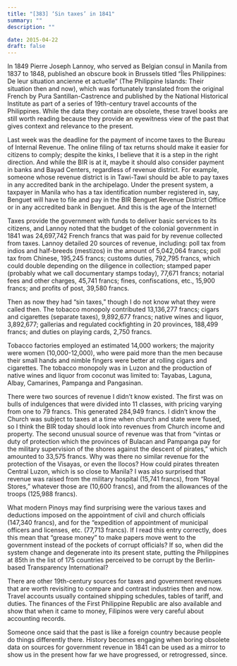 ```yaml
---
title: "[383] ‘Sin taxes’ in 1841"
summary: ""
description: ""

date: 2015-04-22
draft: false
---
```


In 1849 Pierre Joseph Lannoy, who served as Belgian consul in Manila from 1837 to 1848, published an obscure book in Brussels titled “Îles Philippines: De leur situation ancienne et actuelle” (The Philippine Islands: Their situation then and now), which was fortunately translated from the original French by Pura Santillan-Castrence and published by the National Historical Institute as part of a series of 19th-century travel accounts of the Philippines. While the data they contain are obsolete, these travel books are still worth reading because they provide an eyewitness view of the past that gives context and relevance to the present.

Last week was the deadline for the payment of income taxes to the Bureau of Internal Revenue. The online filing of tax returns should make it easier for citizens to comply; despite the kinks, I believe that it is a step in the right direction. And while the BIR is at it, maybe it should also consider payment in banks and Bayad Centers, regardless of revenue district. For example, someone whose revenue district is in Tawi-Tawi should be able to pay taxes in any accredited bank in the archipelago. Under the present system, a taxpayer in Manila who has a tax identification number registered in, say, Benguet will have to file and pay in the BIR Benguet Revenue District Office or in any accredited bank in Benguet. And this is the age of the Internet!

Taxes provide the government with funds to deliver basic services to its citizens, and Lannoy noted that the budget of the colonial government in 1841 was 24,697,742 French francs that was paid for by revenue collected from taxes. Lannoy detailed 20 sources of revenue, including: poll tax from indios and half-breeds (mestizos) in the amount of 5,042,064 francs; poll tax from Chinese, 195,245 francs; customs duties, 792,795 francs, which could double depending on the diligence in collection; stamped paper (probably what we call documentary stamps today), 77,671 francs; notarial fees and other charges, 45,741 francs; fines, confiscations, etc., 15,900 francs; and profits of post, 39,580 francs.

Then as now they had “sin taxes,” though I do not know what they were called then. The tobacco monopoly contributed 13,136,277 francs; cigars and cigarettes (separate taxes), 9,892,677 francs; native wines and liquor, 3,892,677; gallerias and regulated cockfighting in 20 provinces, 188,499 francs; and duties on playing cards, 2,750 francs.

Tobacco factories employed an estimated 14,000 workers; the majority were women (10,000-12,000), who were paid more than the men because their small hands and nimble fingers were better at rolling cigars and cigarettes. The tobacco monopoly was in Luzon and the production of native wines and liquor from coconut was limited to: Tayabas, Laguna, Albay, Camarines, Pampanga and Pangasinan.

There were two sources of revenue I didn’t know existed. The first was on bulls of indulgences that were divided into 11 classes, with pricing varying from one to 79 francs. This generated 284,949 francs. I didn’t know the Church was subject to taxes at a time when church and state were fused, so I think the BIR today should look into revenues from Church income and property. The second unusual source of revenue was that from “vintas or duty of protection which the provinces of Bulacan and Pampanga pay for the military supervision of the shores against the descent of pirates,” which amounted to 33,575 francs. Why was there no similar revenue for the protection of the Visayas, or even the Ilocos? How could pirates threaten Central Luzon, which is so close to Manila? I was also surprised that revenue was raised from the military hospital (15,741 francs), from “Royal Stores,” whatever those are (10,600 francs), and from the allowances of the troops (125,988 francs).

What modern Pinoys may find surprising were the various taxes and deductions imposed on the appointment of civil and church officials (147,340 francs), and for the “expedition of appointment of municipal officers and licenses, etc. (77,713 francs). If I read this entry correctly, does this mean that “grease money” to make papers move went to the government instead of the pockets of corrupt officials? If so, when did the system change and degenerate into its present state, putting the Philippines at 85th in the list of 175 countries perceived to be corrupt by the Berlin-based Transparency International?

There are other 19th-century sources for taxes and government revenues that are worth revisiting to compare and contrast industries then and now. Travel accounts usually contained shipping schedules, tables of tariff, and duties. The finances of the First Philippine Republic are also available and show that when it came to money, Filipinos were very careful about accounting records.

Someone once said that the past is like a foreign country because people do things differently there. History becomes engaging when boring obsolete data on sources for government revenue in 1841 can be used as a mirror to show us in the present how far we have progressed, or retrogressed, since.
